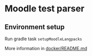 # Moodle test parser

## Environment setup

Run gradle task `setupMoodleLangpacks`

More information in [docker/README.md](docker/README.md)
